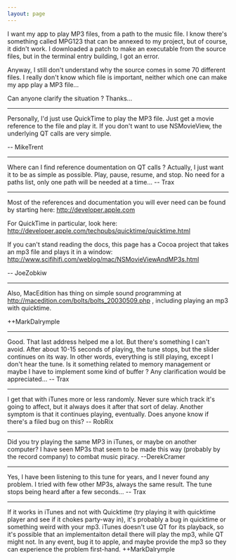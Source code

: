 ```yaml
---
layout: page
---
```


I want my app to play MP3 files, from a path to the music file. I know there's something called MPG123 that can be annexed to my project, but of course, it didn't work. I downloaded a patch to make an executable from the source files, but in the terminal entry building, I got an error.

Anyway, I still don't understand why the source comes in some 70 different files. I really don't know which file is important, neither which one can make my app play a MP3 file...

Can anyone clarify the situation ? Thanks...

----

Personally, I'd just use QuickTime to play the MP3 file. Just get a movie reference to the file and play it. If you don't want to use NSMovieView, the underlying QT calls are very simple.

-- MikeTrent

----

Where can I find reference doumentation on QT calls ?
Actually, I just want it to be as simple as possible.
Play, pause, resume, and stop.
No need for a paths list, only one path will be needed at a time... -- Trax

----

Most of the references and documentation you will ever need can be found by starting here: http://developer.apple.com

For QuickTime in particular, look here: http://developer.apple.com/techpubs/quicktime/quicktime.html

If you can't stand reading the docs, this page has a Cocoa project that takes an mp3 file and plays it in a window: http://www.scifihifi.com/weblog/mac/NSMovieViewAndMP3s.html

-- JoeZobkiw

----
Also, MacEdition has thing on simple sound programming at http://macedition.com/bolts/bolts_20030509.php , including playing an mp3 with quicktime.

++MarkDalrymple

----

Good. That last address helped me a lot. But there's something I can't avoid. After about 10-15 seconds of playing, the tune stops, but the slider continues on its way. In other words, everything is still playing, except I don't hear the tune. Is it something related to memory management or maybe I have to implement some kind of buffer ? Any clarification would be appreciated... -- Trax

----

I get that with iTunes more or less randomly. Never sure which track it's going to affect, but it always does it after that sort of delay. Another symptom is that it continues playing, eventually. Does anyone know if there's a filed bug on this? -- RobRix

----

Did you try playing the same MP3 in iTunes, or maybe on another computer?  I have seen MP3s that seem to be made this way (probably by the record company) to combat music piracy. 
--DerekCramer

----

Yes, I have been listening to this tune for years, and I never found any problem. I tried with few other MP3s, always the same result. The tune stops being heard after a few seconds... -- Trax

----

If it works in iTunes and not with Quicktime (try playing it with quicktime player and see if it chokes party-way in), it's probably a bug in quicktime or something weird with your mp3.  iTunes doesn't use QT for its playback, so it's possible that an implementaiton detail there will play the mp3, while QT might not.  In any event, bug it to apple, and maybe provide the mp3 so they can experience the problem first-hand.  ++MarkDalrymple
